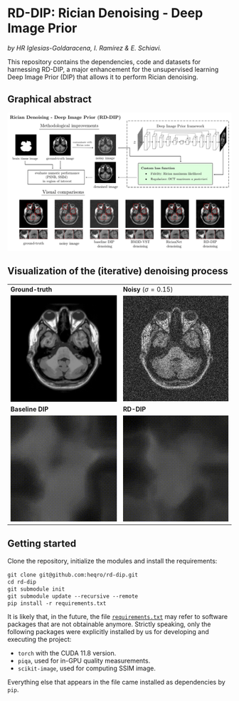 # RD-DIP: Rician Denoising - Deep Image Prior

*by HR Iglesias-Goldaracena, I. Ramírez & E. Schiavi.*

This repository contains the dependencies, code and datasets for harnessing RD-DIP, a major enhancement for the unsupervised learning Deep Image Prior (DIP) that allows it to perform Rician denoising.

## Graphical abstract

![](docs/images/grabs.png)

## Visualization of the (iterative) denoising process

|   |   |
|---|---|
| **Ground-truth**  | **Noisy** ($\sigma=0.15$)  |
| <img src="docs/images/gt.png" alt="Description" style="width: 100%; max-width: 256px;"/>  | <img src="docs/images/Std0.15.png" alt="Description" style="width: 100%; max-width: 256px;"/> 
| **Baseline DIP** | **RD-DIP** |
| <img src="docs/images/baseline_dip.gif" alt="Description" style="width: 100%; max-width: 256px;"/> | <img src="docs/images/rd_dip.gif" alt="Description" style="width: 100%; max-width: 256px;"/> |



## Getting started

Clone the repository, initialize the modules and install the requirements:

```
git clone git@github.com:heqro/rd-dip.git
cd rd-dip
git submodule init
git submodule update --recursive --remote
pip install -r requirements.txt
```

It is likely that, in the future, the file [`requirements.txt`](requirements.txt) may refer to software packages that are not obtainable anymore. Strictly speaking, only the following packages were explicitly installed by us for developing and executing the project:

- `torch` with the CUDA 11.8 version.
- `piqa`, used for in-GPU quality measurements.
- `scikit-image`, used for computing SSIM image.

Everything else that appears in the file came installed as dependencies by `pip`.
